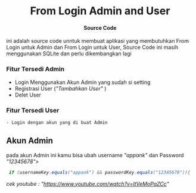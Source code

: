 <h1 align="center">From Login Admin and User</h1>
<h4 align="center">Source Code</h4>

ini adalah source code unntuk membuat aplikasi yang membutuhkan From Login untuk Admin dan From Login untuk User, Source Code ini masih menggunakan SQLite dan perlu dikembangkan lagi

### Fitur Tersedi Admin
   - Login Menggunakan Akun Admin yang sudah si setting
   - Registrasi User (<i>"Tambahkan User" </i>)
   - Delet User 

### Fitur Tersedi User
    - Login dengan akun yang di buat Admin

## Akun Admin
pada akun Admin ini kamu bisa ubah username <i>"appank"</i> dan Password <i>"12345678"> 

```MainActivity.java
 if (usernameKey.equals("appank") && passwordKey.equals("12345678")){
```
 <i>cek youtube : "<a>https://www.youtube.com/watch?v=ltVeMoPaZCc</a>"</i> 

